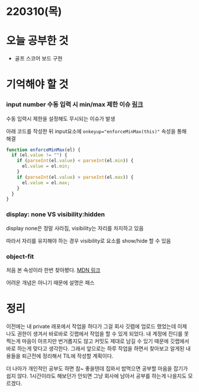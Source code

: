 # 220310(목)

# 오늘 공부한 것

- 골프 스코어 보드 구현

# 기억해야 할 것

### input number 수동 입력 시 min/max 제한 이슈 [링크](https://stackoverflow.com/questions/32936352/html-number-input-min-and-max-not-working-properly)

수동 입력시 제한을 설정해도 무시되는 이슈가 발생

아래 코드를 작성한 뒤 input요소에 `onkeyup="enforceMinMax(this)"` 속성을 통해 해결

```jsx
function enforceMinMax(el) {
  if (el.value != "") {
    if (parseInt(el.value) < parseInt(el.min)) {
      el.value = el.min;
    }
    if (parseInt(el.value) > parseInt(el.max)) {
      el.value = el.max;
    }
  }
}
```

### display: none VS visibility:hidden

display none은 정말 사라짐, visibility는 자리를 차지하고 있음

따라서 자리를 유지해야 하는 경우 visibility로 요소를 show/hide 할 수 있음

### object-fit

처음 본 속성이라 한번 찾아봤다. [MDN 링크](https://developer.mozilla.org/ko/docs/Web/CSS/object-fit)

어려운 개념은 아니기 때문에 설명은 패스

# 정리

이전에는 내 private 래포에서 작업을 하다가 그걸 회사 깃렙에 업로드 했었는데 이제 나도 권한이 생겨서 바로바로 깃랩에서 작업을 할 수 있게 되었다. 내 계정에 잔디를 못찍는게 마음이 아프지만 번거롭지도 않고 커밋도 제대로 남길 수 있기 때문에 깃랩에서 바로 하는게 맞다고 생각한다.
그래서 앞으로는 하루 작업을 하면서 찾아보고 알게된 내용들을 퇴근전에 정리해서 TIL에 작성할 계획이다.

더 나아가 개인적인 공부도 하면 참~ 좋을텐데 집와서 밥먹으면 공부할 마음을 잡기가 쉽지 않다.
1시간이라도 해보던가 안되면 그냥 회사에 남아서 공부를 하는게 나을지도 모르겠다.
